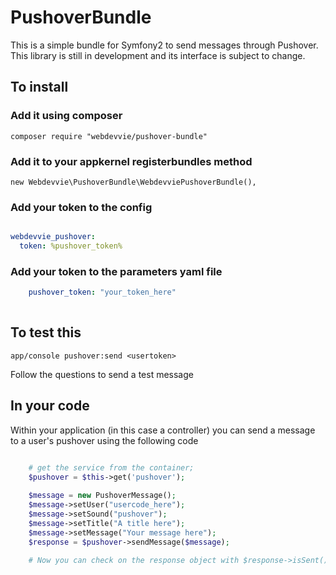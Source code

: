 PushoverBundle
==============

This is a simple bundle for Symfony2 to send messages through Pushover. 
This library is still in development and its interface is subject to change.

To install
----------


### Add it using composer

`composer require "webdevvie/pushover-bundle"`

### Add it to your appkernel registerbundles method

`new Webdevvie\PushoverBundle\WebdevviePushoverBundle(),`

### Add your token to the config

```yaml

webdevvie_pushover:
  token: %pushover_token%

```

### Add your token to the parameters yaml file 

```yaml
    pushover_token: "your_token_here"
    
```

To test this
------------

```console
app/console pushover:send <usertoken>

```
Follow the questions to send a test message


In your code 
------------

Within your application (in this case a controller) you can send a message to a user's pushover using the following code


```php

    # get the service from the container;
    $pushover = $this->get('pushover');
    
    $message = new PushoverMessage();
    $message->setUser("usercode_here");
    $message->setSound("pushover");
    $message->setTitle("A title here");
    $message->setMessage("Your message here");
    $response = $pushover->sendMessage($message);
    
    # Now you can check on the response object with $response->isSent();
    
```

